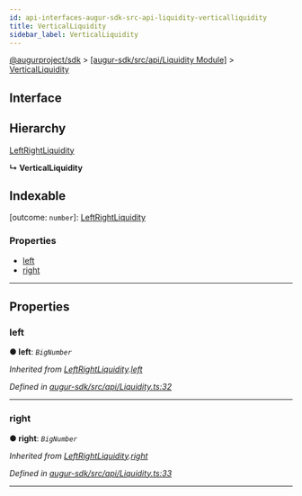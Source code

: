 ```yaml
---
id: api-interfaces-augur-sdk-src-api-liquidity-verticalliquidity
title: VerticalLiquidity
sidebar_label: VerticalLiquidity
---
```


[@augurproject/sdk](api-readme.md) > [[augur-sdk/src/api/Liquidity Module]](api-modules-augur-sdk-src-api-liquidity-module.md) > [VerticalLiquidity](api-interfaces-augur-sdk-src-api-liquidity-verticalliquidity.md)

## Interface

## Hierarchy

 [LeftRightLiquidity](api-interfaces-augur-sdk-src-api-liquidity-leftrightliquidity.md)

**↳ VerticalLiquidity**

## Indexable

\[outcome: `number`\]:&nbsp;[LeftRightLiquidity](api-interfaces-augur-sdk-src-api-liquidity-leftrightliquidity.md)

### Properties

* [left](api-interfaces-augur-sdk-src-api-liquidity-verticalliquidity.md#left)
* [right](api-interfaces-augur-sdk-src-api-liquidity-verticalliquidity.md#right)

---

## Properties

<a id="left"></a>

###  left

**● left**: *`BigNumber`*

*Inherited from [LeftRightLiquidity](api-interfaces-augur-sdk-src-api-liquidity-leftrightliquidity.md).[left](api-interfaces-augur-sdk-src-api-liquidity-leftrightliquidity.md#left)*

*Defined in [augur-sdk/src/api/Liquidity.ts:32](https://github.com/AugurProject/augur/blob/304ca83772/packages/augur-sdk/src/api/Liquidity.ts#L32)*

___
<a id="right"></a>

###  right

**● right**: *`BigNumber`*

*Inherited from [LeftRightLiquidity](api-interfaces-augur-sdk-src-api-liquidity-leftrightliquidity.md).[right](api-interfaces-augur-sdk-src-api-liquidity-leftrightliquidity.md#right)*

*Defined in [augur-sdk/src/api/Liquidity.ts:33](https://github.com/AugurProject/augur/blob/304ca83772/packages/augur-sdk/src/api/Liquidity.ts#L33)*

___

